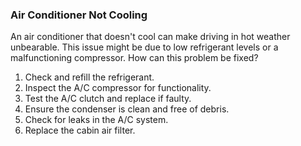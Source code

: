### Air Conditioner Not Cooling
An air conditioner that doesn't cool can make driving in hot weather unbearable. This issue might be due to low refrigerant levels or a malfunctioning compressor. How can this problem be fixed?
1. Check and refill the refrigerant.
2. Inspect the A/C compressor for functionality.
3. Test the A/C clutch and replace if faulty.
4. Ensure the condenser is clean and free of debris.
5. Check for leaks in the A/C system.
6. Replace the cabin air filter.